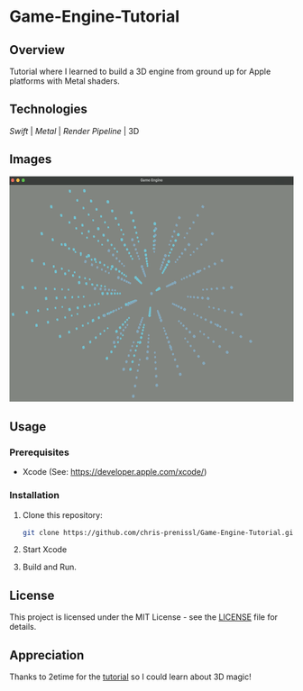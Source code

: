 # Game-Engine-Tutorial

## Overview

Tutorial where I learned to build a 3D engine from ground up for Apple platforms with Metal shaders.

## Technologies

_Swift_ | _Metal_ | _Render Pipeline_ | 3D

## Images

<img src="screenshots/screenshot.png" alt="Screenshot" height="400"/>

## Usage

### Prerequisites

- Xcode (See: https://developer.apple.com/xcode/)

### Installation

1. Clone this repository:

   ```bash
   git clone https://github.com/chris-prenissl/Game-Engine-Tutorial.git
   ```

2. Start Xcode

3. Build and Run.

## License

This project is licensed under the MIT License - see the [LICENSE](LICENSE.md) file for details.

## Appreciation

Thanks to 2etime for the [tutorial](https://www.youtube.com/watch?v=PcA-VAybgIQ&list=PLEXt1-oJUa4BVgjZt9tK2MhV_DW7PVDsg) so I could learn about 3D magic!
